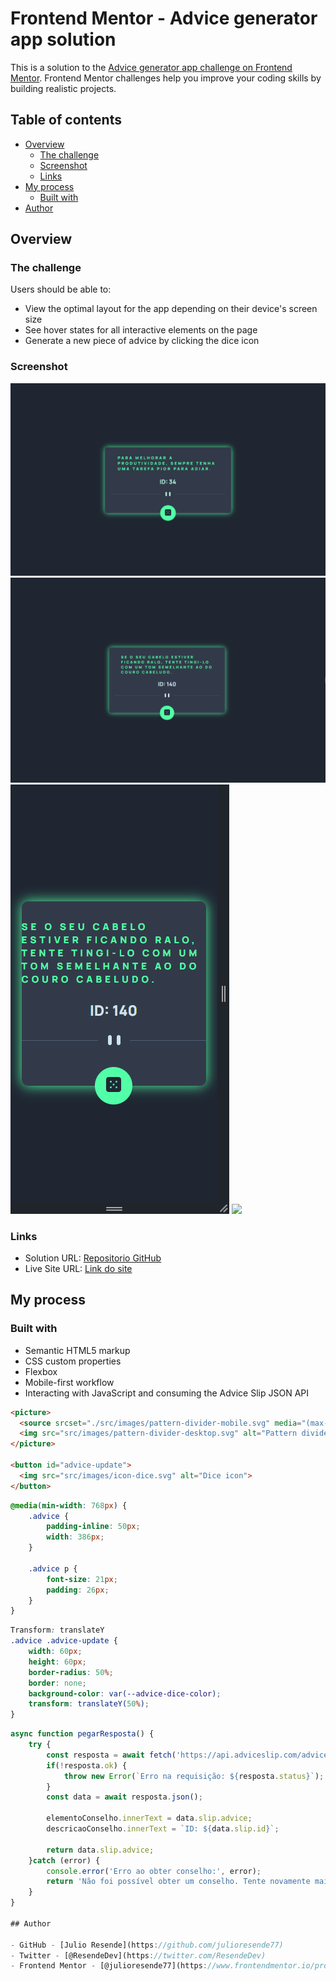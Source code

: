 # Frontend Mentor - Advice generator app solution

This is a solution to the [Advice generator app challenge on Frontend Mentor](https://www.frontendmentor.io/challenges/advice-generator-app-QdUG-13db). Frontend Mentor challenges help you improve your coding skills by building realistic projects.

## Table of contents

- [Overview](#overview)
  - [The challenge](#the-challenge)
  - [Screenshot](#screenshot)
  - [Links](#links)
- [My process](#my-process)
  - [Built with](#built-with)
- [Author](#author)


## Overview

### The challenge

Users should be able to:

- View the optimal layout for the app depending on their device's screen size
- See hover states for all interactive elements on the page
- Generate a new piece of advice by clicking the dice icon

### Screenshot

![](./design/Advice-generator.gif)
![](./design/desktop-design.png)
![](./design/mobile-design.png)
![](./design/active-states.jpg)


### Links

- Solution URL: [Repositorio GitHub](https://github.com/julioresende77/Frontend-Mentor-Advice-generator-app-coding-challenge)
- Live Site URL: [Link do site](https://julioresende77.github.io/Frontend-Mentor-Advice-generator-app-coding-challenge/)

## My process

### Built with

- Semantic HTML5 markup
- CSS custom properties
- Flexbox
- Mobile-first workflow
- Interacting with JavaScript and consuming the Advice Slip JSON API



```html
<picture>
  <source srcset="./src/images/pattern-divider-mobile.svg" media="(max-width: 768px)">
  <img src="src/images/pattern-divider-desktop.svg" alt="Pattern divider">
</picture>

<button id="advice-update">
  <img src="src/images/icon-dice.svg" alt="Dice icon">
</button>
```
```css
@media(min-width: 768px) {
    .advice {
        padding-inline: 50px;
        width: 386px;
    }

    .advice p {
        font-size: 21px;
        padding: 26px;
    }
}

```
```css
Transform: translateY
.advice .advice-update {
    width: 60px;
    height: 60px;
    border-radius: 50%;
    border: none;
    background-color: var(--advice-dice-color);
    transform: translateY(50%);
}
```
```js
async function pegarResposta() {
    try {
        const resposta = await fetch('https://api.adviceslip.com/advice');
        if(!resposta.ok) {
            throw new Error(`Erro na requisição: ${resposta.status}`);
        }
        const data = await resposta.json();

        elementoConselho.innerText = data.slip.advice;
        descricaoConselho.innerText = `ID: ${data.slip.id}`;

        return data.slip.advice;
    }catch (error) {
        console.error('Erro ao obter conselho:', error);
        return 'Não foi possível obter um conselho. Tente novamente mais tarde.';
    }
}

## Author

- GitHub - [Julio Resende](https://github.com/julioresende77)
- Twitter - [@ResendeDev](https://twitter.com/ResendeDev)
- Frontend Mentor - [@julioresende77](https://www.frontendmentor.io/profile/julioresende77)